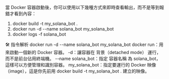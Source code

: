 


當 Docker 容器啟動後，你可以使用以下幾種方式來即時查看輸出，而不是等到報錯才看到內容：

1. docker build -t my_solana_bot .
2. docker run -d --name solana_bot my_solana_bot
3. docker logs -f solana_bot

🛠 指令解析
docker run -d --name solana_bot my_solana_bot
docker run：用來啟動一個新的 Docker 容器。
-d：讓容器在 背景（detached mode） 運行，而不是前台佔用終端機。
--name solana_bot：指定 容器名稱 為 solana_bot，這樣可以方便管理和識別容器。
my_solana_bot：指定要運行的 Docker 映像（image），這是你先前用 docker build -t my_solana_bot . 建立的映像。